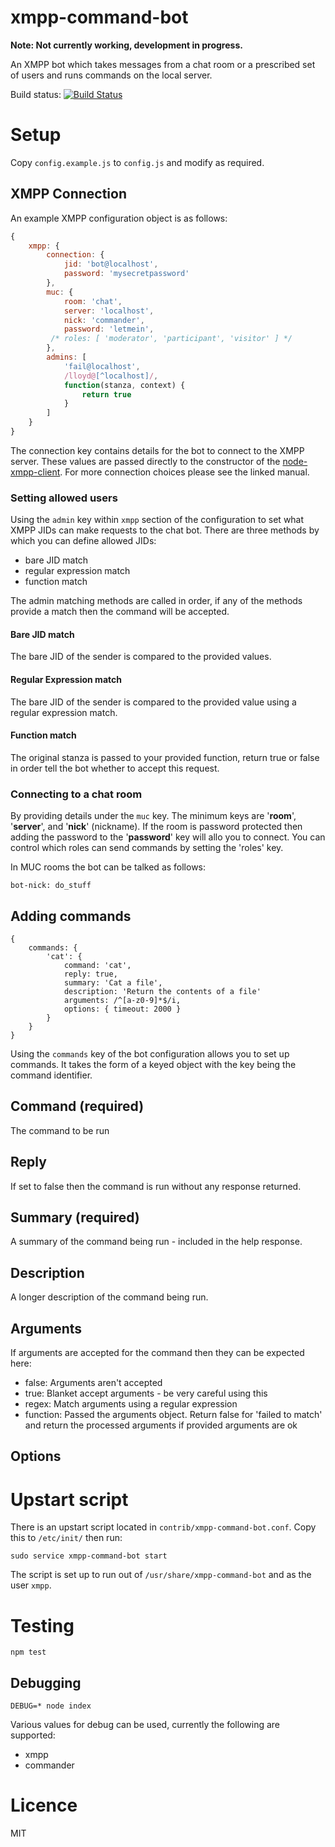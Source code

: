 xmpp-command-bot
==================

__Note: Not currently working, development in progress.__

An XMPP bot which takes messages from a chat room or a prescribed set of users and runs commands on the local server.

Build status: [![Build Status](https://travis-ci.org/lloydwatkin/xmpp-command-bot.svg?branch=master)](https://travis-ci.org/lloydwatkin/xmpp-command-bot)

# Setup

Copy `config.example.js` to `config.js` and modify as required.

## XMPP Connection

An example XMPP configuration object is as follows:

```javascript
{
    xmpp: {
        connection: {
            jid: 'bot@localhost',
            password: 'mysecretpassword'
        },
        muc: {
            room: 'chat',
            server: 'localhost',
            nick: 'commander',
            password: 'letmein',
         /* roles: [ 'moderator', 'participant', 'visitor' ] */
        },
        admins: [
            'fail@localhost',
            /lloyd@[^localhost]/,
            function(stanza, context) {
                return true
            }
        ]
    }
}
```

The connection key contains details for the bot to connect to the XMPP server. These values are passed directly to the constructor of the [node-xmpp-client](http://node-xmpp.github.io/doc/nodexmppclient.html). For more connection choices please see the linked manual.

### Setting allowed users

Using the `admin` key within `xmpp` section of the configuration to set what XMPP JIDs can make requests to the chat bot. There are three methods by which you can define allowed JIDs:

- bare JID match
- regular expression match
- function match

The admin matching methods are called in order, if any of the methods provide a match then the command will be accepted.

#### Bare JID match

The bare JID of the sender is compared to the provided values.

#### Regular Expression match

The bare JID of the sender is compared to the provided value using a regular expression match.

#### Function match

The original stanza is passed to your provided function, return true or false in order tell the bot whether to accept this request.

### Connecting to a chat room

By providing details under the `muc` key. The minimum keys are '__room__', '__server__', and '__nick__' (nickname).  If the room is password protected then adding the password to the '__password__' key will allo you to connect. You can control which roles can send commands by setting the 'roles' key.

In MUC rooms the bot can be talked as follows:

```
bot-nick: do_stuff
```

## Adding commands

```
{
    commands: {
        'cat': {
            command: 'cat',
            reply: true,
            summary: 'Cat a file',
            description: 'Return the contents of a file'
            arguments: /^[a-z0-9]*$/i,
            options: { timeout: 2000 }
        }
    }
}
```

Using the `commands` key of the bot configuration allows you to set up commands.  It takes the form of a keyed object with the key being the command identifier.

## Command (required)

The command to be run

## Reply

If set to false then the command is run without any response returned.

## Summary (required)

A summary of the command being run - included in the help response.

## Description

A longer description of the command being run.

## Arguments

If arguments are accepted for the command then they can be expected here:

* false: Arguments aren't accepted
* true: Blanket accept arguments - be very careful using this
* regex: Match arguments using a regular expression
* function: Passed the arguments object. Return false for 'failed to match' and return the processed arguments if provided arguments are ok

## Options

# Upstart script

There is an upstart script located in `contrib/xmpp-command-bot.conf`. Copy this to `/etc/init/` then run:

```
sudo service xmpp-command-bot start
```

The script is set up to run out of `/usr/share/xmpp-command-bot` and as the user `xmpp`.

# Testing 

```
npm test
```

## Debugging

```
DEBUG=* node index
```

Various values for debug can be used, currently the following are supported:

- xmpp
- commander

# Licence 

MIT
